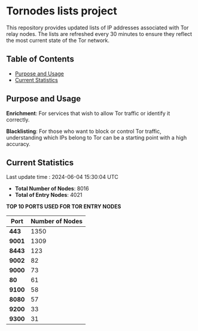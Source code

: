 # Tornodes lists project

This repository provides updated lists of IP addresses associated with Tor relay nodes. The lists are refreshed every 30 minutes to ensure they reflect the most current state of the Tor network.

## Table of Contents

- [Purpose and Usage](#purpose-and-usage)
- [Current Statistics](#current-statistics)


## Purpose and Usage

**Enrichment**: For services that wish to allow Tor traffic or identify it correctly.

**Blacklisting**: For those who want to block or control Tor traffic, understanding which IPs belong to Tor can be a starting point with a high accuracy.

## Current Statistics

Last update time : 2024-06-04 15:30:04 UTC

- **Total Number of Nodes**: 8016
- **Total of Entry Nodes**: 4021

**TOP 10 PORTS USED FOR TOR ENTRY NODES**

| **Port** | **Number of Nodes** |
|------|-----------------|
| **443**   | 1350  |
| **9001**   | 1309  |
| **8443**   | 123  |
| **9002**   | 82  |
| **9000**   | 73  |
| **80**   | 61  |
| **9100**   | 58  |
| **8080**   | 57  |
| **9200**   | 33  |
| **9300**   | 31  |

